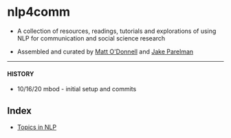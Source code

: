 # nlp4comm

* A collection of resources, readings, tutorials and explorations of using NLP for communication and social science research

* Assembled and curated by [Matt O'Donnell](https://github.com/mbod) and [Jake Parelman](https://github.com/jmparelman)

-------


#### HISTORY

* 10/16/20 mbod - initial setup and commits



## Index

* [Topics in NLP](topics)





